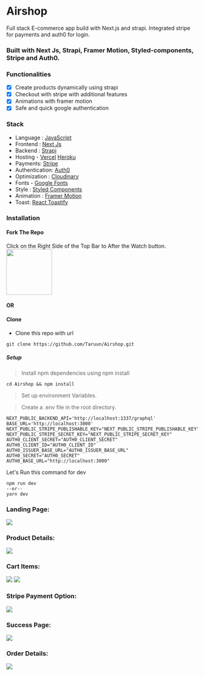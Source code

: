 # Airshop
Full stack E-commerce app build with Next.js and strapi. Integrated stripe for payments and auth0 for login.  

### Built with Next Js, Strapi, Framer Motion, Styled-components, Stripe and Auth0.

### Functionalities

- [x] Create products dynamically using strapi
- [x] Checkout with stripe with additional features
- [x] Animations with framer motion
- [x] Safe and quick google authentication

### Stack

- Language : [JavaScript](https://developer.mozilla.org/en-US/docs/Web/JavaScript)
- Frontend : [Next Js](https://nextjs.org/)
- Backend : [Strapi](https://strapi.io/)
- Hosting - [Vercel](https://vercel.com/) [Heroku](https://dashboard.heroku.com/)
- Payments: [Stripe](https://stripe.com/en-in)
- Authentication: [Auth0](https://auth0.com/)
- Optimization : [Cloudinary](https://cloudinary.com/)
- Fonts - [Google Fonts](https://fonts.google.com/)
- Style : [Styled Components](https://styled-components.com/)
- Animation : [Framer Motion](https://www.framer.com/motion/)
- Toast: [React Toastify](https://fkhadra.github.io/react-toastify/introduction/)


### Installation

####  Fork The Repo 

Click on the Right Side of the Top Bar to After the Watch button. <img src="https://upload.wikimedia.org/wikipedia/commons/3/38/GitHub_Fork_Button.png" width="120px" />

#### OR

#### Clone

- Clone this repo with url

```shell
git clone https://github.com/Taruun/Airshop.git
```

##### Setup

> Install npm dependencies using npm install

```shell
cd Airshop && npm install
```

> Set up environment Variables.

> Create a .env file in the root directory.



```.env [Frontend] 
NEXT_PUBLIC_BACKEND_API='http://localhost:1337/graphql'
BASE_URL='http://localhost:3000'
NEXT_PUBLIC_STRIPE_PUBLISHABLE_KEY="NEXT_PUBLIC_STRIPE_PUBLISHABLE_KEY"
NEXT_PUBLIC_STRIPE_SECRET_KEY="NEXT_PUBLIC_STRIPE_SECRET_KEY"
AUTH0_CLIENT_SECRET="AUTH0_CLIENT_SECRET"
AUTH0_CLIENT_ID="AUTH0_CLIENT_ID"
AUTH0_ISSUER_BASE_URL="AUTH0_ISSUER_BASE_URL"
AUTH0_SECRET="AUTH0_SECRET"
AUTH0_BASE_URL="http://localhost:3000"

```
Let's Run this command for dev

```shell
npm run dev
--or--
yarn dev
```

<!-- ### Screenshots -->
 ### Landing Page:
 <img src="https://raw.githubusercontent.com/Taruun/imges/main/MacBook%20Air%20-%201.png" />
 
 ### Product Details:
 <img src="https://raw.githubusercontent.com/Taruun/imges/main/MacBook%20Air%20-%202.png" />
 
 ### Cart Items:
 <img src="https://raw.githubusercontent.com/Taruun/imges/main/MacBook%20Air%20-%203.png" />

 <img src="https://raw.githubusercontent.com/Taruun/imges/main/MacBook%20Air%20-%204.png" />
 
 ### Stripe Payment Option:
 <img src="https://raw.githubusercontent.com/Taruun/imges/main/MacBook%20Air%20-%205.png" />
 
 ### Success Page:
 <img src="https://raw.githubusercontent.com/Taruun/imges/main/MacBook%20Air%20-%206.png" />
 
 ### Order Details:
 <img src="https://raw.githubusercontent.com/Taruun/imges/main/MacBook%20Air%20-%207.png" />

